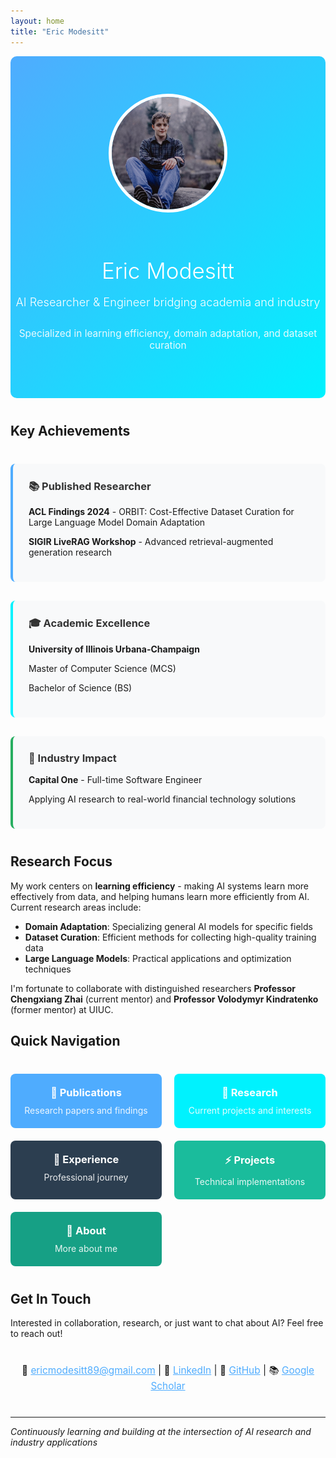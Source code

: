 ```yaml
---
layout: home
title: "Eric Modesitt"
---
```


<div class="hero-section" style="text-align: center; padding: 60px 0; background: linear-gradient(135deg, #4facfe 0%, #00f2fe 100%); color: white; margin-bottom: 40px; border-radius: 10px;">
  <img src="/assets/images/eric-profile.jpg" alt="Eric Modesitt" style="width: 180px; height: 180px; border-radius: 50%; border: 5px solid white; margin-bottom: 20px; object-fit: cover;" loading="lazy" decoding="async">
  <h1 style="font-size: 2.5em; margin-bottom: 10px; font-weight: 300;">Eric Modesitt</h1>
  <p style="font-size: 1.3em; margin-bottom: 30px; font-weight: 300;">AI Researcher & Engineer bridging academia and industry</p>
  <p style="font-size: 1.1em; opacity: 0.9;">Specialized in learning efficiency, domain adaptation, and dataset curation</p>
</div>

## Key Achievements

<div style="display: grid; grid-template-columns: repeat(auto-fit, minmax(300px, 1fr)); gap: 30px; margin: 40px 0;">
  <div style="background: #f8f9fa; padding: 25px; border-radius: 8px; border-left: 4px solid #4facfe;">
    <h3 style="color: #333; margin-top: 0;">📚 Published Researcher</h3>
    <p><strong>ACL Findings 2024</strong> - ORBIT: Cost-Effective Dataset Curation for Large Language Model Domain Adaptation</p>
    <p><strong>SIGIR LiveRAG Workshop</strong> - Advanced retrieval-augmented generation research</p>
  </div>
  
  <div style="background: #f8f9fa; padding: 25px; border-radius: 8px; border-left: 4px solid #00f2fe;">
    <h3 style="color: #333; margin-top: 0;">🎓 Academic Excellence</h3>
    <p><strong>University of Illinois Urbana-Champaign</strong></p>
    <p>Master of Computer Science (MCS)</p>
    <p>Bachelor of Science (BS)</p>
  </div>
  
  <div style="background: #f8f9fa; padding: 25px; border-radius: 8px; border-left: 4px solid #27ae60;">
    <h3 style="color: #333; margin-top: 0;">💼 Industry Impact</h3>
    <p><strong>Capital One</strong> - Full-time Software Engineer</p>
    <p>Applying AI research to real-world financial technology solutions</p>
  </div>
</div>

## Research Focus

My work centers on **learning efficiency** - making AI systems learn more effectively from data, and helping humans learn more efficiently from AI. Current research areas include:

- **Domain Adaptation**: Specializing general AI models for specific fields
- **Dataset Curation**: Efficient methods for collecting high-quality training data
- **Large Language Models**: Practical applications and optimization techniques

I'm fortunate to collaborate with distinguished researchers **Professor Chengxiang Zhai** (current mentor) and **Professor Volodymyr Kindratenko** (former mentor) at UIUC.

## Quick Navigation

<div style="display: grid; grid-template-columns: repeat(auto-fit, minmax(200px, 1fr)); gap: 20px; margin: 40px 0;">
  <a href="/publications" style="display: block; padding: 20px; background: #4facfe; color: white; text-decoration: none; border-radius: 8px; text-align: center; transition: transform 0.2s;" onmouseover="this.style.transform='translateY(-2px)'" onmouseout="this.style.transform='translateY(0)'">
    <h3 style="margin: 0 0 10px 0;">📄 Publications</h3>
    <p style="margin: 0; opacity: 0.9;">Research papers and findings</p>
  </a>
  
  <a href="/research" style="display: block; padding: 20px; background: #00f2fe; color: white; text-decoration: none; border-radius: 8px; text-align: center; transition: transform 0.2s;" onmouseover="this.style.transform='translateY(-2px)'" onmouseout="this.style.transform='translateY(0)'">
    <h3 style="margin: 0 0 10px 0;">🔬 Research</h3>
    <p style="margin: 0; opacity: 0.9;">Current projects and interests</p>
  </a>
  
  <a href="/experience" style="display: block; padding: 20px; background: #2c3e50; color: white; text-decoration: none; border-radius: 8px; text-align: center; transition: transform 0.2s;" onmouseover="this.style.transform='translateY(-2px)'" onmouseout="this.style.transform='translateY(0)'">
    <h3 style="margin: 0 0 10px 0;">💼 Experience</h3>
    <p style="margin: 0; opacity: 0.9;">Professional journey</p>
  </a>
  
  <a href="/projects" style="display: block; padding: 20px; background: #1abc9c; color: white; text-decoration: none; border-radius: 8px; text-align: center; transition: transform 0.2s;" onmouseover="this.style.transform='translateY(-2px)'" onmouseout="this.style.transform='translateY(0)'">
    <h3 style="margin: 0 0 10px 0;">⚡ Projects</h3>
    <p style="margin: 0; opacity: 0.9;">Technical implementations</p>
  </a>
  
  <a href="/about" style="display: block; padding: 20px; background: #16a085; color: white; text-decoration: none; border-radius: 8px; text-align: center; transition: transform 0.2s;" onmouseover="this.style.transform='translateY(-2px)'" onmouseout="this.style.transform='translateY(0)'">
    <h3 style="margin: 0 0 10px 0;">👋 About</h3>
    <p style="margin: 0; opacity: 0.9;">More about me</p>
  </a>
</div>



## Get In Touch

Interested in collaboration, research, or just want to chat about AI? Feel free to reach out!

<div style="text-align: center; margin: 40px 0;">
  <p style="font-size: 1.1em;">
    📧 <a href="mailto:ericmodesitt89@gmail.com" style="color: #4facfe;">ericmodesitt89@gmail.com</a> | 
    💼 <a href="https://www.linkedin.com/in/eric-modesitt/" style="color: #4facfe;">LinkedIn</a> | 
    🐙 <a href="https://github.com/ModeEric" style="color: #4facfe;">GitHub</a> | 
    📚 <a href="https://scholar.google.com/citations?user=tCopwL8AAAAJ" style="color: #4facfe;">Google Scholar</a>
  </p>
</div>

---
*Continuously learning and building at the intersection of AI research and industry applications*